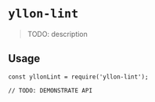 # `yllon-lint`

> TODO: description

## Usage

```
const yllonLint = require('yllon-lint');

// TODO: DEMONSTRATE API
```
